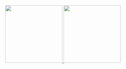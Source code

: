 <div align="center">
  <a href="https://github.com/VLBortolotti">
  <img height="180em" src="https://github-readme-stats.vercel.app/api?username=VLBortolotti&show_icons=true&theme=dark&include_all_commits=true&count_private=true"/>
  <img height="180em" src="https://github-readme-stats.vercel.app/api/top-langs/?username=VLBortolotti&layout=compact&langs_count=7&theme=dark"/>
</div>
